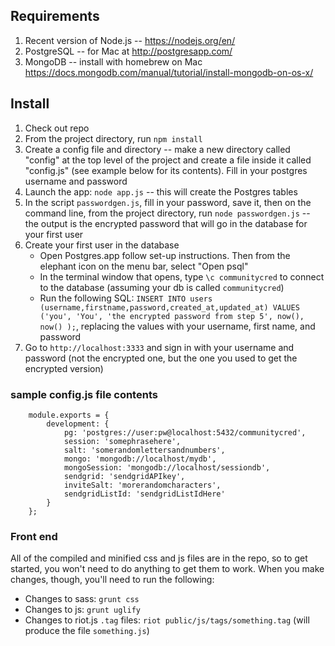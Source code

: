 ## Requirements

1. Recent version of Node.js -- https://nodejs.org/en/
2. PostgreSQL -- for Mac at http://postgresapp.com/
3. MongoDB -- install with homebrew on Mac https://docs.mongodb.com/manual/tutorial/install-mongodb-on-os-x/


## Install

1. Check out repo
2. From the project directory, run `npm install`
3. Create a config file and directory  -- make a new directory called "config" at the top level of the project and create a file inside it called "config.js" (see example below for its contents). Fill in your postgres username and password
4. Launch the app: `node app.js` -- this will create the Postgres tables
5. In the script `passwordgen.js`, fill in your password, save it, then on the command line, from the project directory, run `node passwordgen.js` -- the output is the encrypted password that will go in the database for your first user
6. Create your first user in the database
	* Open Postgres.app follow set-up instructions. Then from the elephant icon on the menu bar, select "Open psql"
	* In the terminal window that opens, type `\c communitycred` to connect to the database (assuming your db is called `communitycred`)
	* Run the following SQL: `INSERT INTO users (username,firstname,password,created_at,updated_at) VALUES ('you', 'You', 'the encrypted password from step 5', now(), now() );`, replacing the values with your username, first name, and password
7. Go to `http://localhost:3333` and sign in with your username and password (not the encrypted one, but the one you used to get the encrypted version)



### sample config.js file contents

```
	module.exports = {
		development: {
			pg: 'postgres://user:pw@localhost:5432/communitycred',
			session: 'somephrasehere',
			salt: 'somerandomlettersandnumbers',
			mongo: 'mongodb://localhost/mydb',
			mongoSession: 'mongodb://localhost/sessiondb',
			sendgrid: 'sendgridAPIkey',
			inviteSalt: 'morerandomcharacters',
			sendgridListId: 'sendgridListIdHere'
		}
	};
```

### Front end
All of the compiled and minified css and js files are in the repo, so to get started, you won't need to do anything to get them to work. When you make changes, though, you'll need to run the following:

* Changes to sass: `grunt css`
* Changes to js: `grunt uglify`
* Changes to riot.js `.tag` files: `riot public/js/tags/something.tag` (will produce the file `something.js`) 